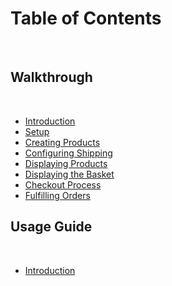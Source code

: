 # Table of Contents
​
## Walkthrough
​
* [Introduction](walkthrough/introduction.md)
* [Setup](walkthrough/setup.md)
* [Creating Products](walkthrough/products.md)
* [Configuring Shipping](walkthrough/shipping.md)
* [Displaying Products](walkthrough/frontend.md)
* [Displaying the Basket](walkthrough/basket.md)
* [Checkout Process](walkthrough/checkout.md)
* [Fulfilling Orders](walkthrough/orders.md)
    
## Usage Guide
​
* [Introduction](introduction.md)
